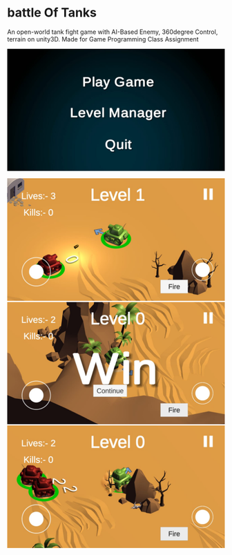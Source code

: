 # battle Of Tanks
 An open-world  tank fight  game with AI-Based Enemy, 360degree Control, terrain on unity3D. Made for Game Programming Class Assignment 

![](https://github.com/MuhammadMujtaba19/battle-of-tanks/blob/master/ScreenShots/ss1.jpg)

![](https://github.com/MuhammadMujtaba19/battle-of-tanks/blob/master/ScreenShots/ss2.jpg)
![](https://github.com/MuhammadMujtaba19/battle-of-tanks/blob/master/ScreenShots/ss3.jpg)
![](https://github.com/MuhammadMujtaba19/battle-of-tanks/blob/master/ScreenShots/ss4.jpg)
